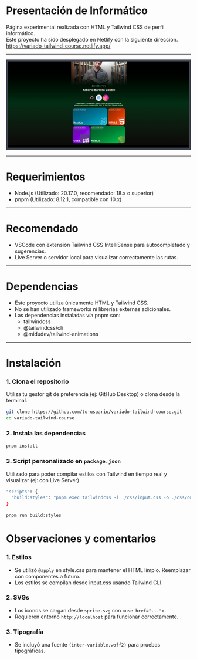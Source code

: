 # Presentación de Informático
Página experimental realizada con HTML y Tailwind CSS de perfil informático. <br>
Este proyecto ha sido desplegado en Netlify con la siguiente dirección. https://variado-tailwind-course.netlify.app/

<hr>
<img src="preview/miniaturas.jpg">
<hr>

# Requerimientos
- Node.js (Utilizado: 20.17.0, recomendado: 18.x o superior)
- pnpm (Utilizado: 8.12.1, compatible con 10.x)

<hr>

# Recomendado
- VSCode con extensión Tailwind CSS IntelliSense para autocompletado y sugerencias.
- Live Server o servidor local para visualizar correctamente las rutas.

<hr>

# Dependencias
- Este proyecto utiliza únicamente HTML y Tailwind CSS.
- No se han utilizado frameworks ni librerías externas adicionales.
- Las dependencias instaladas vía pnpm son:
  - tailwindcss
  - @tailwindcss/cli
  - @midudev/tailwind-animations

<hr>

# Instalación
### 1. Clona el repositorio
Utiliza tu gestor git de preferencia (ej: GitHub Desktop) o clona desde la terminal.
```bash
git clone https://github.com/tu-usuario/variado-tailwind-course.git
cd variado-tailwind-course
```

### 2. Instala las dependencias
```bash
pnpm install
```

### 3. Script personalizado en `package.json`
Utilizado para poder compilar estilos con Tailwind en tiempo real y visualizar (ej: con Live Server)
```bash
"scripts": {
  "build:styles": "pnpm exec tailwindcss -i ./css/input.css -o ./css/output.css --watch"
}
```
```bash
pnpm run build:styles
```
# Observaciones y comentarios
### 1. Estilos
- Se utilizó `@apply` en style.css para mantener el HTML limpio. Reemplazar con componentes a futuro.<br>
- Los estilos se compilan desde input.css usando Tailwind CLI.

### 2. SVGs
- Los íconos se cargan desde `sprite.svg` con `<use href="...">`.
- Requieren entorno `http://localhost` para funcionar correctamente.

### 3. Tipografía
- Se incluyó una fuente `(inter-variable.woff2)` para pruebas tipográficas.